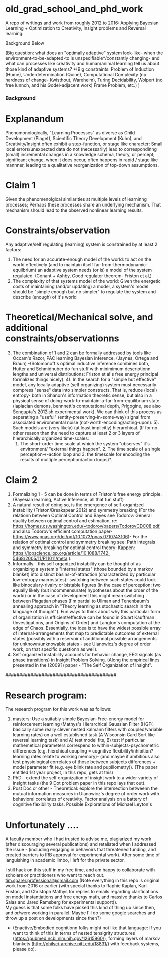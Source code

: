 # old_grad_school_and_phd_work
A repo of writings and work from roughly 2012 to 2016:  Applying Bayesian Learning + Optimization to Creativity, Insight problems and Reversal learning:

Background Below

(Big question: what does an "optimally adaptive" system look-like- when the environment-to-be-adapted-to is unspecifiable*/constantly changing- 
and what can processes like creativity and human/animal learning tell us about those kind of adaptive systems?
*(Big constraints: Problem of Induction (Hume), Underdetermination (Quine), Computational Complexity (np hardness of change- Kwisthout, Wareheim), Turing Decidability, Wolpert (no free lunnch, and his Godel-adjacent work) Frame Problem, etc.) )

### Background

# Explanandum
Phenomonologically, "Learning Processes" as diverse as Child Development (Piaget), Scientific Theory Development (Kuhn), and Creativity/Insight often exhibit a step-function, 
or stage like character:  Small local errors/unexpected data do not (necessarily) lead to correspondinng (small) incremental changes in a knowledge schema, theory, or percept; significant change, when it does occur, often happens in 
rapid / stage like mannner, leading to a qualitative reorganization of top-down assumptions.

# Claim 1
Given the phenomenolgical similarities at multiple levels of learninng processes; Perhaps these processes share an underlying mechanism.  That mechanism should lead to the observed
nonlinear learning results.

# Constraints/observation
Any adaptive/self regulating (learning) system is constrained by at least 2 factors:  
1) The need for an accurate-enough model of the world: to act on the world effectively (and to maintain itself far-from-thermodynamic-equilbrium) an adaptive system needs (or is) a model of the system regulated.  (Conant + Ashby, Good regulator theorem- Friston et al,)
2)  The complexity of that systems model of the world: Given the energetic costs of maintaining (and/or updating) a model, a system's model should be "simple enough but no simpler" to regulate the system and describe (enough) of it's world
 

# Theoretical/Mechanical solve, and additional constraints/observationns
3)  The combination of 1 and 2 can be formally addressed by tools like Occam's Razor,  PAC learning Bayesian inference,  (Jaynes, Ortega and Braun) -(Solomonoff's optimal inductive inference combines both, Hutter and Schmidhuber do fun stuff with minimimum descriptionn lengths and universal distributions:  Friston et al's free energy principal formalizes things nicely).
4). In the search for a "simple but effective" model, any locally adaptive (self organizing) system must necessarily compress "sense" data into simpler constructs.   That is, reduce (local) entropy-
    both in Shanon's information theoretic sense, but also in a physical sense of doing-work-to-maintain-a-far-from-equilibrium state (laplacian demons, bennnett's computational depth, Prigogine, see also Sengupta's 2012ish experimental work).
    We can think of this process as seperating a "useful" (entity-preserving-in-some-way) signal from associated environmental noise (not-worth-encoding/acting-upon).
5).  Such models are (very likely) (at least implicitly) hierarchical.  (If for no other reason than the need to capture at least 2 or 3 layers of hierarchically organized time-scales:
    1.  The short-order time scale at which the system "observes" it's environment/ "external things happen".  2.  The time scale of a single perception->-action loop and 3. the timescale for encoding the results of multiple perception/action loops)*.


# Claim 2
1) Formalizing 1 - 5 can be done in terms of Friston's free energy principle.  (Bayesian learning, Active Inference, all that fun stuff)
2) A natural result of doing so, is the emergence of self-organized instability (Friston/Breakspear 2012) and symmetry breaking
   (For the relationn between Optimal Control and Bayes see Todorov: General duality between optimal control and estimation, re:  https://homes.cs.washington.edu/~todorov/papers/TodorovCDC08.pdf, and also Todorov's efficient computation paper- https://www.pnas.org/doi/pdf/10.1073/pnas.0710743106)- For the relation of optimal control and symmetry breaking see:  Path integrals and symmetry breaking for optimal control theory: Kappen:  https://iopscience.iop.org/article/10.1088/1742-5468/2005/11/P11011/meta ).
3) Informally - this self organized instability can be thought of as organizing a system's "internal states" (those bounded by a markov blanket) into distinct basins-of-attraction (characterized by particular low-entropy macrostates)- switching between such states could look like binoculary-rivalry or bistable figures (in the case of perception: two equally likely (but incommensurate) hypotheses about the order of the world) or in the case of development this might mean switching between Piagatian phases (I'm partial to Ullman and Tenenbaum's annealing approach in "Theory learning as stochastic search in the language of thought").  Fun ways to think about why this particular form of organization is efficient/effective can be found in Stuart Kauffman (Investigations, and Origins of Order) and Langton's computation at the edge of Chaos.  Essentially, the idea is to have the widest possible array of internal-arrangements that map to predictable outcomes of external states,(possibly with a reservoir of additionnal possible arrangements for unknown/unknowable states - see Ulanowicz's degree of order work, on that specific questionn as well).
4) Self organized instability accounts for behavior change, EEG signals (as phase transitions) in Insight Problem Solving. (Along the empirical lines presented in the (2009?) paper -
   "The Self Organization of Insight".


########################################

# Research program:
The research program for this work was as follows:  
1) masters: Use a suitably simple Bayesian-Free-energy model for reinforcement learning (Mathys's Hierarchical Gaussian Filter (HGF(- basically some really clever nested kalmann filters with coupled/variable learning rates) on a well established task (A Wisconsin Card Sort like reversal learning task) and A) test model fits, B) test if particular mathemetical parameters correspend to within-subjects-psychometric differences (e.g. hierchical coupling = cognitive flexibility/inhibition? learning rates relate to working memory)- (and maybe if ambitious also test physiological correlates of those between subjects differences + model parameter fit (e.g. eye blink rate and pupillometry)).
(The paper entitled 1st year project, in this repo, gets at this)
2) PhD - extend the self organization of insight work to a wider variety of insight tasks (the 9 Dot problem paper in this repo lays that out).
3) Post Doc or other - Theoretical: explore the intersection betweenn the mutual information measures in Ulanowicz's degree of order work with behavioral correlates of creativity.  Factor analysis on a battery of cognitive flexibility tasks.  Possible Explorations of Michael Leyton's

# Unfortunately ....
A faculty member who I had trusted to advise me, plagiarized my work (after discouraging several publications) and retaliated when I addressed the issue - (including engaging in behavoirs that threatened funding, and created barriers to IRB approval for experimental work). After some time of languishing in academic limbo, I left for the private sector.

I still hack on this stuff in my free time, and am happy to collaborate with scholars or practitioners who want to reach out.  tim.sparer.professional@gmail.com
(Note everything in this repo is original work from 2016 or earlier (with special thanks to Raphie Kaplan, Karl Friston, and Christoph Mathys for replies to emails regarding clarifications on model instantiations and free energy math, and massive thanks to Carlos Salas and Jared Ramsberg for experimental support)).  
My guess is that some folks have picked this kind of thing up since then, and or/were working in parallel.  Maybe I'll do some google searches and throw up a post on developments since then?)





      
* (Enactive/Embodied cognitionn folks might not like that language: If you want to think of this in terms of nested tensigrity structures (https://pubmed.ncbi.nlm.nih.gov/12615960/), forming layers of markov blankets (http://philsci-archive.pitt.edu/18831/) with feedback systems, please do).
